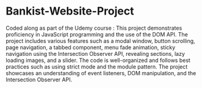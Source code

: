 # Bankist-Website-Project
Coded along as part of the Udemy course : This project demonstrates proficiency in JavaScript programming and the use of the DOM API. The project includes various features such as a modal window, button scrolling, page navigation, a tabbed component, menu fade animation, sticky navigation using the Intersection Observer API, revealing sections, lazy loading images, and a slider. The code is well-organized and follows best practices such as using strict mode and the module pattern. The project showcases an understanding of event listeners, DOM manipulation, and the Intersection Observer API.
